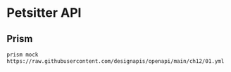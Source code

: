 # Petsitter API

## Prism

```bash
prism mock
https://raw.githubusercontent.com/designapis/openapi/main/ch12/01.yml
```
